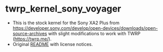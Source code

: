 # twrp_kernel_sony_voyager

- This is the stock kernel for the Sony XA2 Plus from https://developer.sony.com/develop/open-devices/downloads/open-source-archives with slight modifications to work with TWRP (https://twrp.me/).
- Original [README](../master/README) with license notices.
